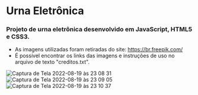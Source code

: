 # Urna Eletrônica
<h3>Projeto de urna eletrônica desenvolvido em JavaScript, HTML5 e CSS3.</h3>

- As imagens utilizadas foram retiradas do site: <a href="https://br.freepik.com/">https://br.freepik.com/</a></br>
- É possível encontrar os links das imagens e instruções de uso no arquivo de texto "creditos.txt".


![Captura de Tela 2022-08-19 às 23 08 31](https://user-images.githubusercontent.com/74029212/185725213-a2104187-76a5-4ac5-8556-c95b72cf1b9f.png)
![Captura de Tela 2022-08-19 às 23 09 05](https://user-images.githubusercontent.com/74029212/185725212-2184f47d-6212-4563-9357-83f820e43688.png)
![Captura de Tela 2022-08-19 às 23 10 37](https://user-images.githubusercontent.com/74029212/185725259-5003c476-d125-45cc-a7dc-afe8f7cde0c4.png)
